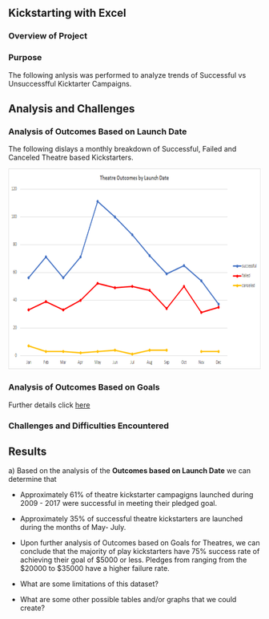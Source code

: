 ## Kickstarting with Excel

### Overview of Project

### Purpose
The following anlysis was performed to analyze trends of Successful vs Unsuccessfful Kicktarter Campaigns.

## Analysis and Challenges

### Analysis of Outcomes Based on Launch Date

The following dislays a monthly breakdown of Successful, Failed and Canceled Theatre based Kickstarters.
<p align="center">
  <img src="https://github.com/joshb738/kickstarter-analysis/blob/main/Resources/Theater_Outcomes_vs_Launch.png" width="700" height="400" />
</p>

### Analysis of Outcomes Based on Goals

Further details click [here](https://github.com/joshb738/kickstarter-analysis/blob/main/Resources/Outcomes_vs_Goals.png)

### Challenges and Difficulties Encountered

## Results

a) Based on the analysis of  the **Outcomes based on Launch Date** we can determine that 
  - Approximately 61% of theatre kickstarter campagigns launched during 2009 - 2017 were successful in meeting their pledged goal. 
  - Approximately 35% of successful theatre kickstarters are launched during the months of May- July. 

- Upon further analysis of Outcomes based on Goals for Theatres, we can conclude that the majority of play kickstarters have 75% success rate of achieving their goal of $5000 or less. Pledges from ranging from the $20000 to $35000 have a higher failure rate. 

- What are some limitations of this dataset?

- What are some other possible tables and/or graphs that we could create?
